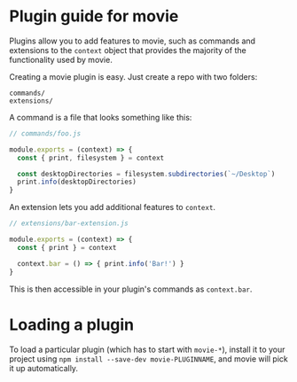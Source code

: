 # Plugin guide for movie

Plugins allow you to add features to movie, such as commands and
extensions to the `context` object that provides the majority of the functionality
used by movie.

Creating a movie plugin is easy. Just create a repo with two folders:

```
commands/
extensions/
```

A command is a file that looks something like this:

```js
// commands/foo.js

module.exports = (context) => {
  const { print, filesystem } = context

  const desktopDirectories = filesystem.subdirectories(`~/Desktop`)
  print.info(desktopDirectories)
}
```

An extension lets you add additional features to `context`.

```js
// extensions/bar-extension.js

module.exports = (context) => {
  const { print } = context

  context.bar = () => { print.info('Bar!') }
}
```

This is then accessible in your plugin's commands as `context.bar`.

# Loading a plugin

To load a particular plugin (which has to start with `movie-*`),
install it to your project using `npm install --save-dev movie-PLUGINNAME`,
and movie will pick it up automatically.
